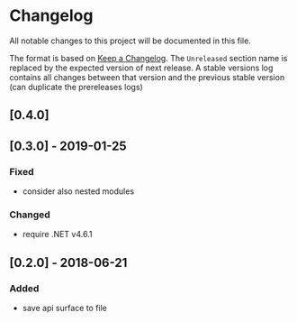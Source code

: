 # Changelog

All notable changes to this project will be documented in this file.

The format is based on [Keep a Changelog](https://keepachangelog.com/en/1.0.0/).
The `Unreleased` section name is replaced by the expected version of next release. A stable versions log contains all changes between that version and the previous stable version (can duplicate the prereleases logs)

<a name="v0.4.0"></a>
## [0.4.0]

<a name="v0.3.0"></a>
## [0.3.0] - 2019-01-25

### Fixed
- consider also nested modules

### Changed
- require .NET v4.6.1

<a name="v0.2.0"></a>
## [0.2.0] - 2018-06-21

### Added
- save api surface to file
